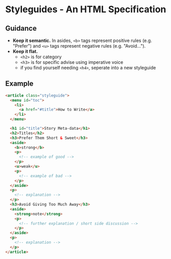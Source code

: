 # Styleguides - An HTML Specification

## Guidance

- __Keep it semantic.__ In asides, `<b>` tags represent positive rules
  (e.g. "Prefer") and `<u>` tags represent negative rules (e.g. "Avoid...").
- __Keep it flat.__
  - `<h2>` is for category
  - `<h3>` is for specific advise using imperative voice
  - if you find yourself needing `<h4>`, seperate into a new styleguide

## Example

```html
<article class="styleguide">
  <menu id="toc">
    <li>
      <a href="#title">How to Write</a>
    </li>
  </menu>

  <h1 id="title">Story Meta-data</h1>
  <h2>Titles</h2> 
  <h3>Prefer Them Short & Sweet</h3>
  <aside>
    <b>strong</b>
    <p>
      <!-- example of good -->
    </p>
    <u>weak</u>
    <p>
      <!-- example of bad -->
    </p>        
  </aside>
  <p>
    <!-- explanation -->
  </p>
  <h3>Avoid Giving Too Much Away</h3>
  <aside>
    <strong>note</strong>
    <p>
      <!-- further explanation / short side discussion -->
    </p>
  </aside>
  <p>
    <!-- explanation -->
  </p>
</article>
```

